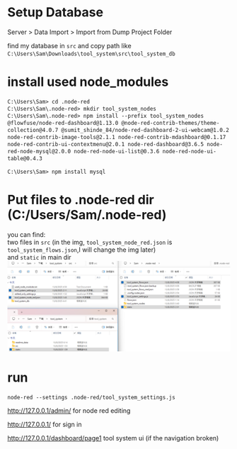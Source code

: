 # Setup Database
Server > Data Import > Import from Dump Project Folder



find my database in `src` and copy path like `C:\Users\Sam\Downloads\tool_system\src\tool_system_db`






# install used node_modules
```shell
C:\Users\Sam> cd .node-red
C:\Users\Sam\.node-red> mkdir tool_system_nodes
C:\Users\Sam\.node-red> npm install --prefix tool_system_nodes @flowfuse/node-red-dashboard@1.13.0 @node-red-contrib-themes/theme-collection@4.0.7 @sumit_shinde_84/node-red-dashboard-2-ui-webcam@1.0.2 node-red-contrib-image-tools@2.1.1 node-red-contrib-mdashboard@0.1.17 node-red-contrib-ui-contextmenu@2.0.1 node-red-dashboard@3.6.5 node-red-node-mysql@2.0.0 node-red-node-ui-list@0.3.6 node-red-node-ui-table@0.4.3
```
```shell
C:\Users\Sam> npm install mysql
```
# Put files to .node-red dir (C:/Users/Sam/.node-red)
you can find: <br>
two files in `src` (in the img, `tool_system_node_red.json` is `tool_system_flows.json`,I will change the img later)<br>
and `static` in main dir
<img src="readme_data/place_files_to_node_red_dir.png" alt=""/> 

# run
```shell
node-red --settings .node-red/tool_system_settings.js
```

http://127.0.0.1/admin/ for node red editing

http://127.0.0.1/ for sign in

http://127.0.0.1/dashboard/page1 tool system ui (if the navigation broken)


